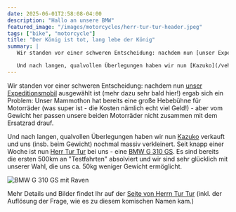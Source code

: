 ```yaml
---
date: 2025-06-01T2:58:08-04:00
description: "Hallo an unsere BMW"
featured_image: "/images/motorcycles/herr-tur-tur-header.jpeg"
tags: ["bike", "motorcycle"]
title: "Der König ist tot, lang lebe der König"
summary: |
   Wir standen vor einer schweren Entscheidung: nachdem nun [unser Expeditionsmobil](/vehicles/exmo) ausgewählt ist (mehr dazu sehr bald hier!) ergab sich ein Problem: Unser Mammothon hat bereits eine große Hebebühne für Motorräder (was super ist - die Kosten nämlich echt viel Geld!) - aber vom Gewicht her passen unsere beiden Motorräder nicht zusammen mit dem Ersatzrad drauf. 

   Und nach langen, qualvollen Überlegungen haben wir nun [Kazuko](/vehicles/motorcycle1-kazuko/) verkauft und uns (insb. beim Gewicht) nochmal massiv verkleinert.
---
```

Wir standen vor einer schweren Entscheidung: nachdem nun [unser Expeditionsmobil](/vehicles/exmo) ausgewählt ist (mehr dazu sehr bald hier!) ergab sich ein Problem: Unser Mammothon hat bereits eine große Hebebühne für Motorräder (was super ist - die Kosten nämlich echt viel Geld!) - aber vom Gewicht her passen unsere beiden Motorräder nicht zusammen mit dem Ersatzrad drauf.

Und nach langen, qualvollen Überlegungen haben wir nun [Kazuko](/vehicles/motorcycle1-kazuko/) verkauft und uns (insb. beim Gewicht) nochmal massiv verkleinert. Seit knapp einer Woche ist nun [Herr Tur Tur](/vehicles/motorcycle3-herr-tur-tur/) bei uns - eine [BMW G 310 GS](https://www.adac.de/rund-ums-fahrzeug/zweirad/motorrad-roller/fahrberichte/bmw-g-310-gs/). Es sind bereits die ersten 500km an "Testfahrten" absolviert und wir sind sehr glücklich mit unserer Wahl, die uns ca. 50kg weniger Gewicht ermöglicht.

![BMW G 310 GS mit Raven](/images/motorcycles/herr-tur-tur-and-raven.jpeg)

Mehr Details und Bilder findet Ihr auf der [Seite von Herrn Tur Tur](/vehicles/motorcycle3-herr-tur-tur/) (inkl. der Auflösung der Frage, wie es zu diesem komischen Namen kam.)